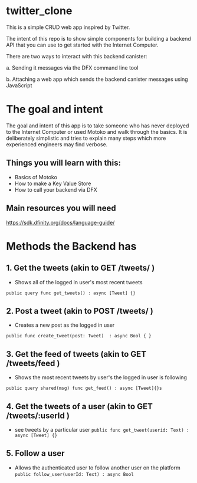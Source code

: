 # twitter_clone

This is a simple CRUD web app inspired by Twitter.

The intent of this repo is to show simple components for building a backend API that you can use to get started with the Internet Computer.

There are two ways to interact with this backend canister:

a. Sending it messages via the DFX command line tool

b. Attaching a web app which sends the backend canister messages using JavaScript

# The goal and intent

The goal and intent of this app is to take someone who has never deployed to the Internet Computer or used Motoko and walk through the basics. It is deliberately simplistic and tries to explain many steps which more experienced engineers may find verbose.

## Things you will learn with this:
- Basics of Motoko
- How to make a Key Value Store
- How to call your backend via DFX

## Main resources you will need

https://sdk.dfinity.org/docs/language-guide/

# Methods the Backend has

## 1. Get the tweets (akin to GET /tweets/ )
- Shows all of the logged in user's most recent tweets

`public query func get_tweets() : async [Tweet] {}`

## 2. Post a tweet (akin to POST /tweets/ )
- Creates a new post as the logged in user

`public func create_tweet(post: Tweet)  : async Bool { }`

## 3. Get the feed of tweets (akin to GET /tweets/feed )
- Shows the most recent tweets by user's the logged in user is following

`public query shared(msg) func get_feed() : async [Tweet]{}s`

## 4. Get the tweets of a user (akin to GET /tweets/:userId )
- see tweets by a particular user
`public func get_tweet(userid: Text) : async [Tweet] {}`

## 5. Follow a user
- Allows the authenticated user to follow another user on the platform
`public follow_user(userId: Text) : async Bool`